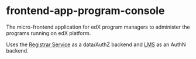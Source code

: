 # frontend-app-program-console
The micro-frontend application for edX program managers to administer the programs running on edX platform.

Uses the [Registrar Service](https://github.com/edx/registrar/) as a data/AuthZ backend and [LMS](https://github.com/edx/edx-platform) as an AuthN backend.
